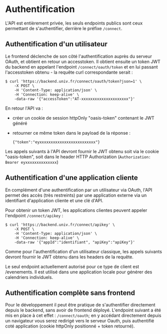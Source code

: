 # Authentification

L'API est entièrement privée, les seuls endpoints publics sont ceux permettant de s'authentifier, derrière le préfixe
`/connect`.

## Authentification d'un utilisateur

Le frontend déclenche de son côté l'authentification auprès du serveur OAuth, et obtient en retour un accesstoken.
Il obtient ensuite un token JWT du backend en appelant l'endpoint `/connect/oauth/token` et en lui passant l'accesstoken
obtenu - la requête curl correspondante serait :

```
$ curl 'https://backend.univ.fr/connect/oauth/token?json=1' \ 
    -X POST \
    -H 'Content-Type: application/json' \
    -H 'Connection: keep-alive' \
    -data-raw '{"accessToken":"AT-xxxxxxxxxxxxxxxxxxxxx"}'
```

En retour l'API va :

* créer un cookie de session httpOnly "oasis-token" contenant le JWT généré
* retourner ce même token dans le payload de la réponse :

  ```
  {"token":"eyxxxxxxxxxxxxxxxxxxxxxxxxx"}
  ```

Les appels suivants à l'API devront fournir le JWT obtenu soit via le cookie "oasis-token", soit dans le header
HTTP Authorization (`Authorization: Bearer eyxxxxxxxxxxxxxx`)

## Authentification d'une application cliente

En complément d'une authentification par un utilisateur via OAuth, l'API permet des accès (très restreints) par une
application externe via un identifiant d'application cliente et une clé d'API.

Pour obtenir un token JWT, les applications clientes peuvent appeler l'endpoint `/connect/apikey` :

```
$ curl 'https://backend.univ.fr/connect/apikey' \ 
    -X POST \
    -H 'Content-Type: application/json' \
    -H 'Connection: keep-alive' \
    -data-raw '{"appId":"identifiant", "apiKey":"apiKey"}'
```

Comme pour l'authentification d'un utilisateur classique, les appels suivants devront fournir le JWT obtenu dans les
headers de la requête.

Le seul endpoint actuellement autorisé pour ce type de client est /evenements. Il est utilisé dans une application
locale pour générer des calendriers individuels.

## Authentification complète sans frontend

Pour le développement il peut être pratique de s'authentifier directement depuis le backend, sans avoir de frontend
déployé. L'endpoint suivant a été mis en place à cet effet : `/connect/oauth`; en y accédant directement depuis un
navigateur vous serez redirigé vers le serveur Oauth, puis authentifié coté application (cookie httpOnly positionné +
token retourné).